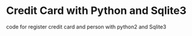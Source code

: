 # Credit Card with Python and Sqlite3
code for register credit card and person with python2 and Sqlite3
